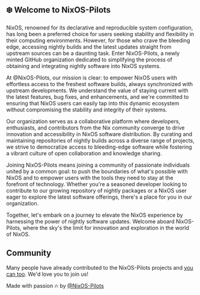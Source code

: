 ## ❄️ Welcome to NixOS-Pilots

NixOS, renowned for its declarative and reproducible system configuration, has long been a preferred choice for users seeking stability and flexibility in their computing environments. However, for those who crave the bleeding edge, accessing nightly builds and the latest updates straight from upstream sources can be a daunting task. Enter NixOS-Pilots, a newly minted GitHub organization dedicated to simplifying the process of obtaining and integrating nightly software into NixOS systems.

At @NixOS-Pilots, our mission is clear: to empower NixOS users with effortless access to the freshest software builds, always synchronized with upstream developments. We understand the value of staying current with the latest features, bug fixes, and enhancements, and we're committed to ensuring that NixOS users can easily tap into this dynamic ecosystem without compromising the stability and integrity of their systems.

Our organization serves as a collaborative platform where developers, enthusiasts, and contributors from the Nix community converge to drive innovation and accessibility in NixOS software distribution. By curating and maintaining repositories of nightly builds across a diverse range of projects, we strive to democratize access to bleeding-edge software while fostering a vibrant culture of open collaboration and knowledge sharing.

Joining NixOS-Pilots means joining a community of passionate individuals united by a common goal: to push the boundaries of what's possible with NixOS and to empower users with the tools they need to stay at the forefront of technology. Whether you're a seasoned developer looking to contribute to our growing repository of nightly packages or a NixOS user eager to explore the latest software offerings, there's a place for you in our organization.

Together, let's embark on a journey to elevate the NixOS experience by harnessing the power of nightly software updates. Welcome aboard NixOS-Pilots, where the sky's the limit for innovation and exploration in the world of NixOS.

## Community

Many people have already contributed to the NixOS-Pilots projects and [you can too](https://github.com/NixOS-Pilots/NixOS-Pilots/blob/main/CONTRIBUTING.md). We'd love you to join us!

Made with passion 🔥 by [@NixOS-Pilots](https://github.com/NixOS-Pilots)
